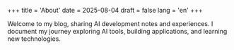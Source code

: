 +++
title = 'About'
date = 2025-08-04
draft = false
lang = 'en'
+++

Welcome to my blog, sharing AI development notes and experiences. I document my journey exploring AI tools, building applications, and learning new technologies.